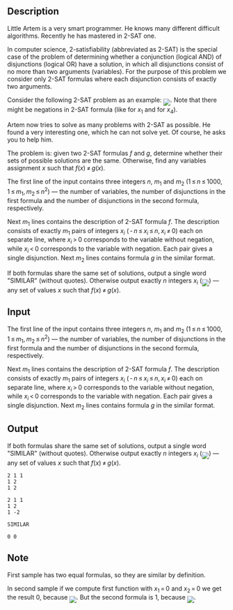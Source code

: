 ## Description

<div><p>Little Artem is a very smart programmer. He knows many different difficult algorithms. Recently he has mastered in <span class="tex-font-style-underline">2-SAT</span> one.</p><p>In computer science, 2-satisfiability (abbreviated as <span class="tex-font-style-underline">2-SAT</span>) is the special case of the problem of determining whether a conjunction (logical <span class="tex-font-style-underline">AND</span>) of disjunctions (logical <span class="tex-font-style-underline">OR</span>) have a solution, in which all disjunctions consist of no more than two arguments (variables). For the purpose of this problem we consider only <span class="tex-font-style-underline">2-SAT</span> formulas where each disjunction consists of exactly two arguments.</p><p>Consider the following <span class="tex-font-style-underline">2-SAT</span> problem as an example: <img align="middle" class="tex-formula" src="file://4h3Orm5c.png" style="max-width: 100.0%;max-height: 100.0%;">. Note that there might be negations in <span class="tex-font-style-underline">2-SAT</span> formula (like for <span class="tex-span"><i>x</i><sub class="lower-index">1</sub></span> and for <span class="tex-span"><i>x</i><sub class="lower-index">4</sub></span>).</p><p>Artem now tries to solve as many problems with <span class="tex-font-style-underline">2-SAT</span> as possible. He found a very interesting one, which he can not solve yet. Of course, he asks you to help him. </p><p>The problem is: given two <span class="tex-font-style-underline">2-SAT</span> formulas <span class="tex-span"><i>f</i></span> and <span class="tex-span"><i>g</i></span>, determine whether their sets of possible solutions are the same. Otherwise, find any variables assignment <span class="tex-span"><i>x</i></span> such that <span class="tex-span"><i>f</i>(<i>x</i>) ≠ <i>g</i>(<i>x</i>)</span>. </p></div><div class="input-specification"><p>The first line of the input contains three integers <span class="tex-span"><i>n</i></span>, <span class="tex-span"><i>m</i><sub class="lower-index">1</sub></span> and <span class="tex-span"><i>m</i><sub class="lower-index">2</sub></span> (<span class="tex-span">1 ≤ <i>n</i> ≤ 1000</span>, <span class="tex-span">1 ≤ <i>m</i><sub class="lower-index">1</sub>, <i>m</i><sub class="lower-index">2</sub> ≤ <i>n</i><sup class="upper-index">2</sup></span>)&nbsp;— the number of variables, the number of disjunctions in the first formula and the number of disjunctions in the second formula, respectively.</p><p>Next <span class="tex-span"><i>m</i><sub class="lower-index">1</sub></span> lines contains the description of <span class="tex-font-style-underline">2-SAT</span> formula <span class="tex-span"><i>f</i></span>. The description consists of exactly <span class="tex-span"><i>m</i><sub class="lower-index">1</sub></span> pairs of integers <span class="tex-span"><i>x</i><sub class="lower-index"><i>i</i></sub></span> (<span class="tex-span"> - <i>n</i> ≤ <i>x</i><sub class="lower-index"><i>i</i></sub> ≤ <i>n</i>, <i>x</i><sub class="lower-index"><i>i</i></sub> ≠ 0</span>) each on separate line, where <span class="tex-span"><i>x</i><sub class="lower-index"><i>i</i></sub> &gt; 0</span> corresponds to the variable without negation, while <span class="tex-span"><i>x</i><sub class="lower-index"><i>i</i></sub> &lt; 0</span> corresponds to the variable with negation. Each pair gives a single disjunction. Next <span class="tex-span"><i>m</i><sub class="lower-index">2</sub></span> lines contains formula <span class="tex-span"><i>g</i></span> in the similar format.</p></div><div class="output-specification"><p>If both formulas share the same set of solutions, output a single word "<span class="tex-font-style-tt">SIMILAR</span>" (without quotes). Otherwise output exactly <span class="tex-span"><i>n</i></span> integers <span class="tex-span"><i>x</i><sub class="lower-index"><i>i</i></sub></span> (<img align="middle" class="tex-formula" src="file://tnXdUjx5.png" style="max-width: 100.0%;max-height: 100.0%;">)&nbsp;— any set of values <span class="tex-span"><i>x</i></span> such that <span class="tex-span"><i>f</i>(<i>x</i>) ≠ <i>g</i>(<i>x</i>)</span>.</p></div>

## Input

<p>The first line of the input contains three integers <span class="tex-span"><i>n</i></span>, <span class="tex-span"><i>m</i><sub class="lower-index">1</sub></span> and <span class="tex-span"><i>m</i><sub class="lower-index">2</sub></span> (<span class="tex-span">1 ≤ <i>n</i> ≤ 1000</span>, <span class="tex-span">1 ≤ <i>m</i><sub class="lower-index">1</sub>, <i>m</i><sub class="lower-index">2</sub> ≤ <i>n</i><sup class="upper-index">2</sup></span>)&nbsp;— the number of variables, the number of disjunctions in the first formula and the number of disjunctions in the second formula, respectively.</p><p>Next <span class="tex-span"><i>m</i><sub class="lower-index">1</sub></span> lines contains the description of <span class="tex-font-style-underline">2-SAT</span> formula <span class="tex-span"><i>f</i></span>. The description consists of exactly <span class="tex-span"><i>m</i><sub class="lower-index">1</sub></span> pairs of integers <span class="tex-span"><i>x</i><sub class="lower-index"><i>i</i></sub></span> (<span class="tex-span"> - <i>n</i> ≤ <i>x</i><sub class="lower-index"><i>i</i></sub> ≤ <i>n</i>, <i>x</i><sub class="lower-index"><i>i</i></sub> ≠ 0</span>) each on separate line, where <span class="tex-span"><i>x</i><sub class="lower-index"><i>i</i></sub> &gt; 0</span> corresponds to the variable without negation, while <span class="tex-span"><i>x</i><sub class="lower-index"><i>i</i></sub> &lt; 0</span> corresponds to the variable with negation. Each pair gives a single disjunction. Next <span class="tex-span"><i>m</i><sub class="lower-index">2</sub></span> lines contains formula <span class="tex-span"><i>g</i></span> in the similar format.</p>

## Output

<p>If both formulas share the same set of solutions, output a single word "<span class="tex-font-style-tt">SIMILAR</span>" (without quotes). Otherwise output exactly <span class="tex-span"><i>n</i></span> integers <span class="tex-span"><i>x</i><sub class="lower-index"><i>i</i></sub></span> (<img align="middle" class="tex-formula" src="file://tnXdUjx5.png" style="max-width: 100.0%;max-height: 100.0%;">)&nbsp;— any set of values <span class="tex-span"><i>x</i></span> such that <span class="tex-span"><i>f</i>(<i>x</i>) ≠ <i>g</i>(<i>x</i>)</span>.</p>





```input1
2 1 1
1 2
1 2

```




```input2
2 1 1
1 2
1 -2

```




```output1
SIMILAR

```




```output2
0 0 

```



## Note

<p>First sample has two equal formulas, so they are similar by definition.</p><p>In second sample if we compute first function with <span class="tex-span"><i>x</i><sub class="lower-index">1</sub> = 0</span> and <span class="tex-span"><i>x</i><sub class="lower-index">2</sub> = 0</span> we get the result <span class="tex-span">0</span>, because <img align="middle" class="tex-formula" src="file://7IZzDwYG.png" style="max-width: 100.0%;max-height: 100.0%;">. But the second formula is <span class="tex-span">1</span>, because <img align="middle" class="tex-formula" src="file://ZcswjeFS.png" style="max-width: 100.0%;max-height: 100.0%;">.</p>
